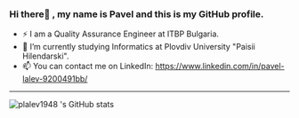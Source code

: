 ### Hi there👋 , my name is Pavel and this is my GitHub profile.

- ⚡ I am a Quality Assurance Engineer at ITBP Bulgaria.
- 🌱 I’m currently studying Informatics at Plovdiv University "Paisii Hilendarski".
- 📫 You can contact me on LinkedIn: https://www.linkedin.com/in/pavel-lalev-9200491bb/ 

---

<!-- <img align="left" alt="plalev1948 's GitHub stats" src="https://github-readme-stats.vercel.app/api?username=plalev1948&show_icons=true&theme=radical /> -->

![plalev1948 's GitHub stats](https://github-readme-stats.vercel.app/api?username=plalev1948&show_icons=true&theme=radical)

<!--
**plalev1948/plalev1948** is a ✨ _special_ ✨ repository because its `README.md` (this file) appears on your GitHub profile.

Here are some ideas to get you started:

- 🔭 I’m currently working on ...
- 🌱 I’m currently learning ...
- 👯 I’m looking to collaborate on ...
- 🤔 I’m looking for help with ...
- 💬 Ask me about ...
- 📫 How to reach me: ...
- 😄 Pronouns: ...
- ⚡ Fun fact: ...
-->
